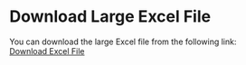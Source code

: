 # Download Large Excel File

You can download the large Excel file from the following link:  
[Download Excel File](https://drive.google.com/file/d/1WYg4ocyoFKWc81qvzlHZ5ElfHQeXbu_G/view?usp=sharing)
